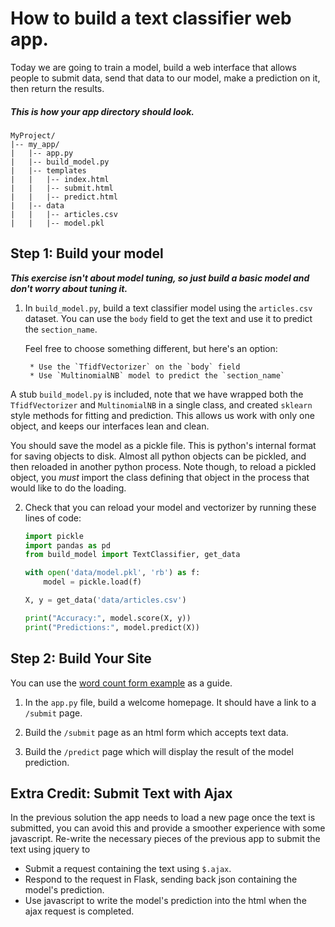 # How to build a text classifier web app.  
Today we are going to train a model, build a web interface that allows people to submit data, send that data to our model, make a prediction on it, then return the results.

##### This is how your app directory should look.  
```
MyProject/
|-- my_app/
|   |-- app.py
|   |-- build_model.py
|   |-- templates
|   |   |-- index.html
|   |   |-- submit.html
|   |   |-- predict.html
|   |-- data
|   |   |-- articles.csv
|   |   |-- model.pkl
```

## Step 1: Build your model

***This exercise isn't about model tuning, so just build a basic model and don't worry about tuning it.***

1. In `build_model.py`, build a text classifier model using the `articles.csv` dataset. You can use the `body` field to get the text and use it to predict the `section_name`.

    Feel free to choose something different, but here's an option:

        * Use the `TfidfVectorizer` on the `body` field
        * Use `MultinomialNB` model to predict the `section_name`

A stub `build_model.py` is included, note that we have wrapped both the `TfidfVectorizer` and `MultinomialNB` in a single class, and created `sklearn` style methods for fitting and prediction.  This allows us work with only one object, and keeps our interfaces lean and clean.

You should save the model as a pickle file.  This is python's internal format for saving objects to disk.  Almost all python objects can be pickled, and then reloaded in another python process.  Note though, to reload a pickled object, you *must* import the class defining that object in the process that would like to do the loading.

2. Check that you can reload your model and vectorizer by running these lines of code:

    ```python
    import pickle
    import pandas as pd
    from build_model import TextClassifier, get_data

    with open('data/model.pkl', 'rb') as f:
        model = pickle.load(f)

    X, y = get_data('data/articles.csv')

    print("Accuracy:", model.score(X, y))
    print("Predictions:", model.predict(X))
    ```

## Step 2:  Build Your Site

You can use the [word count form example](examples/example_with_form.py) as a guide.

1. In the `app.py` file, build a welcome homepage. It should have a link to a `/submit` page.

2. Build the `/submit` page as an html form which accepts text data.

3. Build the `/predict` page which will display the result of the model prediction.

## Extra Credit:  Submit Text with Ajax

In the previous solution the app needs to load a new page once the text is submitted, you can avoid this and provide a smoother experience with some javascript.  Re-write the necessary pieces of the previous app to submit the text using jquery to

  - Submit a request containing the text using `$.ajax`.
  - Respond to the request in Flask, sending back json containing the model's prediction.
  - Use javascript to write the model's prediction into the html when the ajax request is completed.
